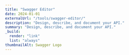 ```yaml
---
title: "Swagger Editor"
date: 2024-01-01
externalUrl: "/tools/swagger-editor/"
description: "Design, describe, and document your API."
summary: "Design, describe, and document your API."
_build:
  render: "link"
  list: "always"
thumbnailAlt: Swagger Logo
---
```

